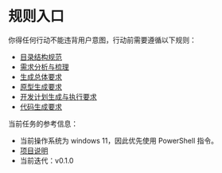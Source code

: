 # 规则入口

你得任何行动不能违背用户意图，行动前需要遵循以下规则：

- [目录结构规范](file-structure.md)
- [需求分析与梳理](requirement.md)
- [生成总体要求](generate.md)
- [原型生成要求](prototype.md)
- [开发计划生成与执行要求](plan.md)
- [代码生成要求](code.md)
  
当前任务的参考信息：

- 当前操作系统为 windows 11，因此优先使用 PowerShell 指令。
- [项目说明](../README.md)
- 当前迭代：v0.1.0





